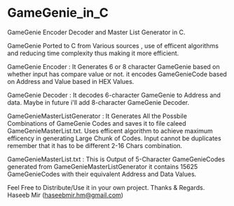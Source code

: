 # GameGenie_in_C
GameGenie Encoder Decoder and Master List Generator  in C.

GameGenie Ported to C from Various sources , use of efficent algorithms and reducing time complexity thus making it more efficient.

GameGenie Encoder :
It Generates 6 or 8 character GameGenie based on whether input has compare value or not.
it encodes GameGenieCode based on Address and Value based in HEX Values.

GameGenie Decoder :
It decodes 6-character GameGenie to Address and data.
Maybe in future i'll add 8-character GameGenie Decoder.

GameGenieMasterListGenerator :
It Generates All the Possbile Combinations of GameGenie Codes and saves it to file caleed GameGenieMasterList.txt.
Uses efficent algorithm to achieve maximum efficency in generating Large Chunk of Codes.
Input cannot be duplicates remember that it has to be different 2-16 Chars combination.


GameGenieMasterList.txt :
This is Output of 5-Character GameGenieCodes generated from GameGenieMasterListGenerator 
it contains 15625 GameGenieCodes with their equivalent Address and Data Values.

Feel Free to Distribute/Use it in your own project.
Thanks & Regards.
Haseeb Mir (haseebmir.hm@gmail.com)

